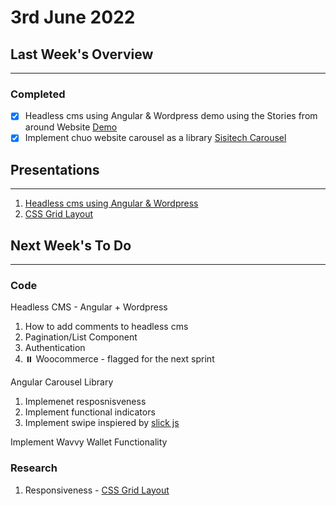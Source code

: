 # 3rd June 2022

## Last Week's Overview
---
### **Completed**

- [x] Headless cms using Angular & Wordpress demo using the Stories from around Website [Demo](https://github.com/sisitech/headless-sfa)
- [x] Implement chuo website carousel as a library [Sisitech Carousel](https://github.com/sisitech/sisitech-carousel)

## Presentations
---

1. [Headless cms using Angular & Wordpress](../../Notes/Mel/headless_cms.md)
2. [CSS Grid Layout](https://developer.mozilla.org/en-US/docs/Web/CSS/CSS_Grid_Layout/Realizing_common_layouts_using_CSS_Grid_Layout)


## Next Week's To Do
---
### **Code**

Headless CMS - Angular + Wordpress

1. How to add comments to headless cms
2. Pagination/List Component
3. Authentication
4. ⏸️ Woocommerce - flagged for the next sprint  
  
Angular Carousel Library

1. Implemenet resposnisveness
2. Implement functional indicators
3. Implement swipe inspiered by [slick js](https://kenwheeler.github.io/slick/)

Implement Wavvy Wallet Functionality

### **Research**

1. Responsiveness - [CSS Grid Layout](https://developer.mozilla.org/en-US/docs/Web/CSS/CSS_Grid_Layout/Realizing_common_layouts_using_CSS_Grid_Layout)

